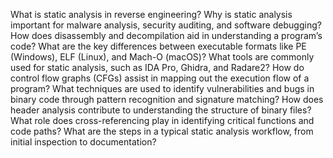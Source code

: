 What is static analysis in reverse engineering?
Why is static analysis important for malware analysis, security auditing, and software debugging?
How does disassembly and decompilation aid in understanding a program’s code?
What are the key differences between executable formats like PE (Windows), ELF (Linux), and Mach-O (macOS)?
What tools are commonly used for static analysis, such as IDA Pro, Ghidra, and Radare2?
How do control flow graphs (CFGs) assist in mapping out the execution flow of a program?
What techniques are used to identify vulnerabilities and bugs in binary code through pattern recognition and signature matching?
How does header analysis contribute to understanding the structure of binary files?
What role does cross-referencing play in identifying critical functions and code paths?
What are the steps in a typical static analysis workflow, from initial inspection to documentation?
